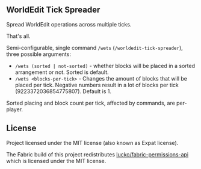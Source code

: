 ## WorldEdit Tick Spreader

Spread WorldEdit operations across multiple ticks.

That's all.

Semi-configurable, single command `/wets` (`/worldedit-tick-spreader`), three possible arguments:
* `/wets (sorted | not-sorted)` - whether blocks will be placed in a sorted arrangement or not. Sorted is default.
* `/wets <blocks-per-tick>` - Changes the amount of blocks that will be placed per tick.
Negative numbers result in a lot of blocks per tick (9223372036854775807). Default is 1.

Sorted placing and block count per tick, affected by commands, are per-player.

## License
Project licensed under the MIT license (also known as Expat license).

The Fabric build of this project redistributes
[lucko/fabric-permissions-api](https://github.com/lucko/fabric-permissions-api) which is licensed under the MIT license.
